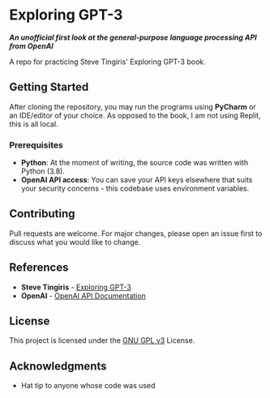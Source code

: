 # Exploring GPT-3
**_An unofficial first look at the general-purpose language processing API from OpenAI_**

A repo for practicing Steve Tingiris' Exploring GPT-3 book.

## Getting Started

After cloning the repository, you may run the programs using **PyCharm** or an IDE/editor of your choice. As opposed to the book, I am not using Replit, this is all local.

### Prerequisites

- **Python**: At the moment of writing, the source code was written with Python (3.8).
- **OpenAI API access**: You can save your API keys elsewhere that suits your security concerns - this codebase uses environment variables.

## Contributing

Pull requests are welcome. For major changes, please open an issue first to discuss what you would like to change.

## References

* **Steve Tingiris** - [Exploring GPT-3](https://www.packtpub.com/product/exploring-gpt-3/9781800563193)
* **OpenAI** - [OpenAI API Documentation](https://beta.openai.com/docs)

## License

This project is licensed under the [GNU GPL v3](https://choosealicense.com/licenses/gpl-3.0/) License.

## Acknowledgments

* Hat tip to anyone whose code was used
